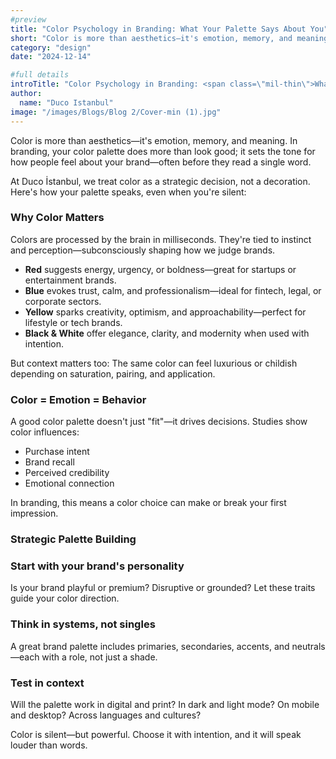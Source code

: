 ```yaml
---
#preview
title: "Color Psychology in Branding: What Your Palette Says About You"
short: "Color is more than aesthetics—it's emotion, memory, and meaning. In branding, your color palette does more than look good; it sets the tone for how people feel about your brand—often before they read a single word."
category: "design"
date: "2024-12-14"

#full details
introTitle: "Color Psychology in Branding: <span class=\"mil-thin\">What Your Palette Says About You</span>"
author: 
  name: "Duco Istanbul"
image: "/images/Blogs/Blog 2/Cover-min (1).jpg"
---
```


Color is more than aesthetics—it's emotion, memory, and meaning. In branding, your color palette does more than look good; it sets the tone for how people feel about your brand—often before they read a single word.

At Duco İstanbul, we treat color as a strategic decision, not a decoration. Here's how your palette speaks, even when you're silent:

### Why Color Matters

Colors are processed by the brain in milliseconds. They're tied to instinct and perception—subconsciously shaping how we judge brands.

- **Red** suggests energy, urgency, or boldness—great for startups or entertainment brands.
- **Blue** evokes trust, calm, and professionalism—ideal for fintech, legal, or corporate sectors.
- **Yellow** sparks creativity, optimism, and approachability—perfect for lifestyle or tech brands.
- **Black & White** offer elegance, clarity, and modernity when used with intention.

But context matters too: The same color can feel luxurious or childish depending on saturation, pairing, and application.

### Color = Emotion = Behavior

A good color palette doesn't just "fit"—it drives decisions. Studies show color influences:
- Purchase intent
- Brand recall
- Perceived credibility
- Emotional connection

In branding, this means a color choice can make or break your first impression.

### Strategic Palette Building

### Start with your brand's personality
Is your brand playful or premium? Disruptive or grounded? Let these traits guide your color direction.

### Think in systems, not singles
A great brand palette includes primaries, secondaries, accents, and neutrals—each with a role, not just a shade.

### Test in context
Will the palette work in digital and print? In dark and light mode? On mobile and desktop? Across languages and cultures?

Color is silent—but powerful. Choose it with intention, and it will speak louder than words.